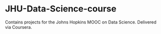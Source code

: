 JHU-Data-Science-course
=======================

Contains projects for the Johns Hopkins MOOC on Data Science. Delivered via Coursera.
